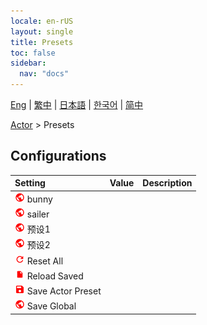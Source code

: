 ```yaml
---
locale: en-rUS
layout: single
title: Presets
toc: false
sidebar:
  nav: "docs"
---
```

[Eng](/dancexr/menu/2025.5/actor/actor_presets) | [繁中](/tw/dancexr/menu/2025.5/actor/actor_presets) | [日本語](/jp/dancexr/menu/2025.5/actor/actor_presets) | [한국어](/kr/dancexr/menu/2025.5/actor/actor_presets) | [简中](/zh/dancexr/menu/2025.5/actor/actor_presets)

[Actor](../menu#Actor) > Presets

## Configurations

| Setting | Value | Description |
| :--- | --- | :--- |
| <img src="/images/icon/ic_globe.png" alt="globe icon"/> bunny || 
| <img src="/images/icon/ic_globe.png" alt="globe icon"/> sailer || 
| <img src="/images/icon/ic_globe.png" alt="globe icon"/> 预设1 || 
| <img src="/images/icon/ic_globe.png" alt="globe icon"/> 预设2 || 
| <img src="/images/icon/ic_refresh.png" alt="refresh icon"/> Reset All || 
| <img src="/images/icon/ic_file.png" alt="file icon"/> Reload Saved || 
| <img src="/images/icon/ic_save.png" alt="save icon"/> Save Actor Preset || 
| <img src="/images/icon/ic_globe.png" alt="globe icon"/> Save Global || 
